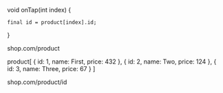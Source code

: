  void onTap(int index) {

    final id = product[index].id;
<!-- 
    Navigator.of(context).pushNamed(
      AppRouteName.product,
      arguments: id,
    ); -->
  }



  shop.com/product

  product[
    {
      id: 1,
      name: First,
      price: 432
    },
    {
      id: 2,
      name: Two,
      price: 124
    },
    {
      id: 3,
      name: Three,
      price: 67
    }
  ]

  shop.com/product/id
